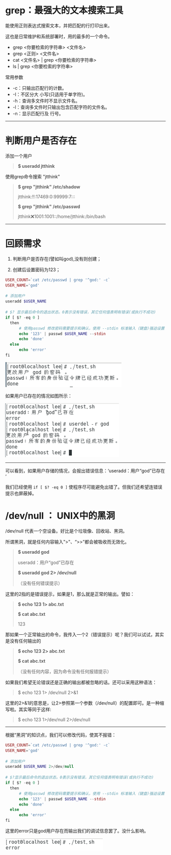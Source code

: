 # grep：最强大的文本搜索工具

能使用正则表达式搜索文本，并把匹配的行打印出来。

这也是日常维护和系统部署时，用的最多的一个命令。

* grep &lt;你要检索的字符串&gt;  &lt;文件名&gt;
* grep &lt;正则&gt;  &lt;文件名&gt;
* cat &lt;文件名&gt; \| grep &lt;你要检索的字符串&gt;
* ls \| grep &lt;你要检索的字符串&gt;

常用参数

* -c：只输出匹配行的计数。
* -I：不区分大 小写\(只适用于单字符\)。
* -h：查询多文件时不显示文件名。
* -l：查询多文件时只输出包含匹配字符的文件名。
* -n：显示匹配行及 行号。

---

# 判断用户是否存在

添加一个用户

> **$ useradd jtthink**

使用grep命令搜索 "jtthink"

> **$ grep "jtthink" /etc/shadow**
>
> jtthink:!!:17469:0:99999:7:::
>
> **$ grep "jtthink" /etc/passwd**
>
> jtthink:x:1001:1001::/home/jtthink:/bin/bash

---

# 回顾需求

1. 判断用户是否存在\(譬如叫god\),没有则创建；

2. 创建后设置密码为123；

```php
USER_COUNT=`cat /etc/passwd | grep '^god:' -c`
USER_NAME='god'

# 添加用户
useradd $USER_NAME

# $? 显示最后命令的退出状态。0表示没有错误，其它任何值表明有错误(或执行不成功)
if [ $? -eq 0 ]
  then
      # 使用passwd 修改密码需要提示和确认，使用 --stdin 标准输入（键盘)强迫设置
      echo '123' | passwd $USER_NAME --stdin
      echo 'done'
  else
      echo 'error'
fi
```

![](/assets/edcbb753-d131-44a6-a05d-ff4a6fc3412eimport.png)

如果用户已存在的情况如图所示：

![](/assets/cb5264ff-0fd5-48d0-91ba-bcf793afbd08import.png)

---

可以看到，如果用户存储的情况，会报出错误信息：‘useradd：用户“god”已存在  
’

我们已经使用 `if [ $? -eq 0 ]` 使程序尽可能避免出错了。但我们还希望连错误提示也屏蔽掉。

# /dev/null ： UNIX中的黑洞

/dev/null 代表一个空设备。好比是个垃圾像、回收站、黑洞。

所谓黑洞，就是任何内容输入"&gt;"、“&gt;&gt;”都会被吸收而无效化。

> **$ useradd god**
>
> useradd：用户“god”已存在
>
> **$  useradd god 2&gt; /dev/null**
>
> （没有任何错误提示）

这里的2指的是错误提示，如果是1，那么就是正常的输出。譬如：

> **$ echo 123 1&gt; abc.txt**
>
> **$ cat abc.txt**
>
> 123

那如果一个正常输出的命令，我传入一个2（错误提示）呢？我们可以试试，其实是没有任何输出的

> **$ echo 123 2&gt; abc.txt**
>
> **$ cat abc.txt**
>
> （没有任何内容，因为命令没有任何报错提示）

如果我们希望无论错误还是正确的输出都被忽略的话。还可以采用这种语法：

> $ echo 123 1&gt; /dev/null 2&gt;&1

这里的2&gt;&1的意思是，让2&gt;参照第一个参数（/dev/null）的配置即可。是一种缩写啦。其实等同于这样:

> $ echo 123 1&gt;/dev/null 2&gt;/dev/null

---

根据“黑洞”的知识点，我们可以修改代码，使其不报错：

```php
USER_COUNT=`cat /etc/passwd | grep '^god:' -c`
USER_NAME='god'

# 添加用户
useradd $USER_NAME 2>/dev/null

# $?显示最后命令的退出状态。0表示没有错误，其它任何值表明有错误(或执行不成功)
if [ $? -eq 0 ]
  then
      # 使用passwd 修改密码需要提示和确认，使用 --stdin 标准输入（键盘)强迫设置
      echo '123' | passwd $USER_NAME --stdin
      echo 'done'
  else
      echo 'error'
fi
```

这里的error只是god用户存在而输出我们的调试信息罢了。没什么影响。

![](/assets/0174322a-fa77-434e-b77d-2a0b0cdc472fimport.png)

